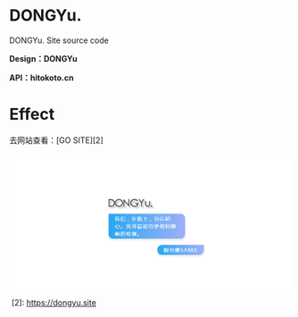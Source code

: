# DONGYu.
DONGYu. Site source code

**Design：DONGYu**

**API：hitokoto.cn**

# Effect 


去网站查看：[GO SITE][2] 

![demo][1]



  [1]: https://github.com/Tamshen/DONGYu./blob/master/demo.gif?raw=true
  [2]: https://dongyu.site
